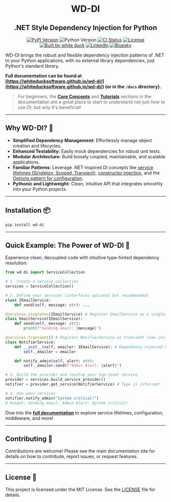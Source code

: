 <h1 align="center">WD-DI</h1>
<h2 align="center">.NET Style Dependency Injection for Python</h2>
<p align="center">
  <a href="https://pypi.org/project/wd-di/" target="_blank"><img alt="PyPI Version" src="https://img.shields.io/pypi/v/wd-di?style=for-the-badge&logo=pypi&label=pip%20version"></a>
  <img alt="Python Version" src="https://img.shields.io/badge/python-3.10%2B-blue?style=for-the-badge&logo=python">
  <a href="https://github.com/whiteducksoftware/wd-di/actions/workflows/deploy-whiteduck-pypi.yml" target="_blank"><img alt="CI Status" src="https://img.shields.io/github/actions/workflow/status/whiteducksoftware/wd-di/deploy-whiteduck-pypi.yml?branch=main&style=for-the-badge&logo=githubactions&logoColor=white"></a>
  <a href="https://github.com/whiteducksoftware/wd-di/blob/main/LICENSE" target="_blank"><img alt="License" src="https://img.shields.io/pypi/l/wd-di?style=for-the-badge"></a>
  <a href="https://whiteduck.de" target="_blank"><img alt="Built by white duck" src="https://img.shields.io/badge/Built%20by-white%20duck%20GmbH-white?style=for-the-badge&labelColor=black"></a>
  <a href="https://www.linkedin.com/company/whiteduck" target="_blank"><img alt="LinkedIn" src="https://img.shields.io/badge/linkedin-%230077B5.svg?style=for-the-badge&logo=linkedin&logoColor=white&label=whiteduck"></a>
<a href="https://bsky.app/profile/whiteduck-gmbh.bsky.social" target="_blank"><img alt="Bluesky" src="https://img.shields.io/badge/bluesky-Follow-blue?style=for-the-badge&logo=bluesky&logoColor=%23fff&color=%23333&labelColor=%230285FF&label=whiteduck-gmbh"></a>
</p>

WD-DI brings the robust and flexible dependency injection patterns of .NET to your Python applications, with no external library dependencies, just Python's standard library.

**Full documentation can be found at [https://whiteducksoftware.github.io/wd-di/](https://whiteducksoftware.github.io/wd-di/) (or in the `/docs` directory).** 

> For beginners, the **[Core Concepts](docs/core-concepts/index.md)** and **[Tutorials](docs/tutorial/index.md)** sections in the documentation are a great place to start to understand not just *how* to use DI, but *why* it's beneficial!

---

## Why WD-DI? 🤔

*   **Simplified Dependency Management:** Effortlessly manage object creation and lifecycles.
*   **Enhanced Testability:** Easily mock dependencies for robust unit tests.
*   **Modular Architecture:** Build loosely coupled, maintainable, and scalable applications.
*   **Familiar Patterns:** Leverage .NET-inspired DI concepts like [service lifetimes (Singleton, Scoped, Transient)](docs/core-concepts/lifetimes.md), [constructor injection](docs/core-concepts/constructor-injection.md), and the [Options pattern for configuration](docs/core-concepts/configuration.md).
*   **Pythonic and Lightweight:** Clean, intuitive API that integrates smoothly into your Python projects.

---

## Installation 📦

```bash
pip install wd-di
```

---

## Quick Example: The Power of WD-DI 🚀

Experience clean, decoupled code with intuitive type-hinted dependency resolution:

```python
from wd.di import ServiceCollection

# 1. Create a service collection
services = ServiceCollection()

# 2. Define your services (interfaces optional but recommended)
class IEmailService:
    def send(self, message: str): ...

@services.singleton(IEmailService) # Register EmailService as a singleton for IEmailService
class EmailService(IEmailService):
    def send(self, message: str):
        print(f"Sending email: {message}")

@services.transient() # Register NotifierService as transient (new instance each time)
class NotifierService:
    def __init__(self, emailer: IEmailService): # Dependency injected here!
        self._emailer = emailer

    def notify_admin(self, alert: str):
        self._emailer.send(f"Admin Alert: {alert}")

# 3. Build the provider and resolve your top-level service
provider = services.build_service_provider()
notifier = provider.get_service(NotifierService) # Type is inferred!

# 4. Use your services
notifier.notify_admin("System critical!")
# Output: Sending email: Admin Alert: System critical!
```

Dive into the **[full documentation](https://whiteducksoftware.github.io/wd-di/)** to explore service lifetimes, configuration, middleware, and more!

---

## Contributing 🤝

Contributions are welcome! Please see the main documentation site for details on how to contribute, report issues, or request features.

---

## License 📜

This project is licensed under the MIT License. See the [LICENSE](LICENSE) file for details.